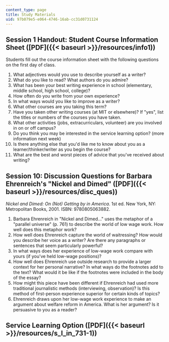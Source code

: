 ```yaml
---
content_type: page
title: Study Materials
uid: 97b079e5-e064-4746-16ab-cc31d0731124
---
```


Session 1 Handout: Student Course Information Sheet ([PDF]({{< baseurl >}}/resources/info1))
--------------------------------------------------------------------------------------------

Students fill out the course information sheet with the following questions on the first day of class.

1.  What adjectives would you use to describe yourself as a writer?
2.  What do you like to read? What authors do you admire?
3.  What has been your best writing experience in school (elementary, middle school, high school, college)?
4.  How often do you write from your own experience?
5.  In what ways would you like to improve as a writer?
6.  What other courses are you taking this term?
7.  Have you taken other writing courses (at MIT or elsewhere)? If "yes", list the titles or numbers of the courses you have taken.
8.  What other activities (jobs, extracurriculars, volunteer) are you involved in on or off campus?
9.  Do you think you may be interested in the service learning option? (more information next week)
10.  Is there anything else that you'd like me to know about you as a learner/thinker/writer as you begin the course?
11.  What are the best and worst pieces of advice that you've received about writing?

Session 10: Discussion Questions for Barbara Ehrenreich's "Nickel and Dimed" ([PDF]({{< baseurl >}}/resources/disc_ques))
-------------------------------------------------------------------------------------------------------------------------

_Nickel and Dimed: On (Not) Getting by in America_. 1st ed. New York, NY: Metropolitan Books, 2001. ISBN: 9780805063882.

1.  Barbara Ehrenreich in "Nickel and Dimed…" uses the metaphor of a "parallel universe" (p. 761) to describe the world of low wage work. How well does this metaphor work?
2.  How well does Ehrenreich capture the world of waitressing? How would you describe her voice as a writer? Are there any paragraphs or sentences that seem particularly powerful?
3.  In what ways does her experience of low-wage work compare with yours (if you've held low-wage positions)?
4.  How well does Ehrenreich use outside research to provide a larger context for her personal narrative? In what ways do the footnotes add to the text? What would it be like if the footnotes were included in the body of the essay?
5.  How might this piece have been different if Ehrenreich had used more traditional journalistic methods (interviewing, observation)? Is this method of first-person experience superior for certain kinds of topics?
6.  Ehrenreich draws upon her low-wage work experience to make an argument about welfare reform in America. What is her argument? Is it persuasive to you as a reader?

Service Learning Option ([PDF]({{< baseurl >}}/resources/s_l_in_731-1))
-----------------------------------------------------------------------